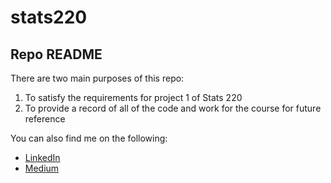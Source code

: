 # stats220

## Repo README

There are two main purposes of this repo:
1. To satisfy the requirements for project 1 of Stats 220
2. To provide a record of all of the code and work for the course for future reference

You can also find me on the following:
- [LinkedIn](https://www.linkedin.com/in/james-hancock1/)
- [Medium](https://medium.com/@hancockjames)
